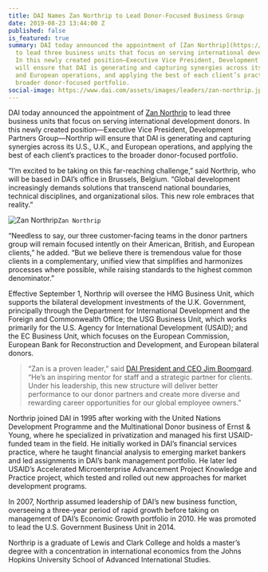 ```yaml
---
title: DAI Names Zan Northrip to Lead Donor-Focused Business Group
date: 2019-08-23 13:44:00 Z
published: false
is_featured: true
summary: DAI today announced the appointment of [Zan Northrip](https://www.dai.com/who-we-are/leadership/zan-northrip)
  to lead three business units that focus on serving international development donors.
  In this newly created position—Executive Vice President, Development Partners Group—Northrip
  will ensure that DAI is generating and capturing synergies across its U.S., U.K.,
  and European operations, and applying the best of each client’s practices to the
  broader donor-focused portfolio.
social-image: https://www.dai.com/assets/images/leaders/zan-northrip.jpg
---
```


DAI today announced the appointment of [Zan Northrip](https://www.dai.com/who-we-are/leadership/zan-northrip) to lead three business units that focus on serving international development donors. In this newly created position—Executive Vice President, Development Partners Group—Northrip will ensure that DAI is generating and capturing synergies across its U.S., U.K., and European operations, and applying the best of each client’s practices to the broader donor-focused portfolio.

<!--more-->

“I’m excited to be taking on this far-reaching challenge,” said Northrip, who will be based in DAI’s office in Brussels, Belgium. “Global development increasingly demands solutions that transcend national boundaries, technical disciplines, and organizational silos. This new role embraces that reality.”

![Zan Northrip](https://www.dai.com/assets/images/leaders/zan-northrip.jpg)`Zan Northrip`

“Needless to say, our three customer-facing teams in the donor partners group will remain focused intently on their American, British, and European clients,” he added. “But we believe there is tremendous value for those clients in a complementary, unified view that simplifies and harmonizes processes where possible, while raising standards to the highest common denominator.”

Effective September 1, Northrip will oversee the HMG Business Unit, which supports the bilateral development investments of the U.K. Government, principally through the Department for International Development and the Foreign and Commonwealth Office; the USG Business Unit, which works primarily for the U.S. Agency for International Development (USAID); and the EC Business Unit, which focuses on the European Commission, European Bank for Reconstruction and Development, and European bilateral donors.

> “Zan is a proven leader,” said [DAI President and CEO Jim Boomgard](https://www.dai.com/who-we-are/leadership/james-boomgard). “He’s an inspiring mentor for staff and a strategic partner for clients. Under his leadership, this new structure will deliver better performance to our donor partners and create more diverse and rewarding career opportunities for our global employee owners.”

Northrip joined DAI in 1995 after working with the United Nations Development Programme and the Multinational Donor business of Ernst & Young, where he specialized in privatization and managed his first USAID-funded team in the field. He initially worked in DAI’s financial services practice, where he taught financial analysis to emerging market bankers and led assignments in DAI’s bank management portfolio. He later led USAID’s Accelerated Microenterprise Advancement Project Knowledge and Practice project, which tested and rolled out new approaches for market development programs. 

In 2007, Northrip assumed leadership of DAI’s new business function, overseeing a three-year period of rapid growth before taking on management of DAI’s Economic Growth portfolio in 2010. He was promoted to lead the U.S. Government Business Unit in 2014.

Northrip is a graduate of Lewis and Clark College and holds a master’s degree with a concentration in international economics from the Johns Hopkins University School of Advanced International Studies.
